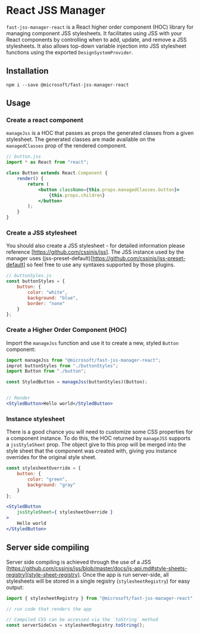 # React JSS Manager
`fast-jss-manager-react` is a React higher order component (HOC) library for managing component JSS stylesheets. It facilitates using JSS with your React components by controlling when to add, update, and remove a JSS stylesheets. It also allows top-down variable injection into JSS stylesheet functions using the exported `DesignSystemProvider`.

## Installation
`npm i --save @microsoft/fast-jss-manager-react`

## Usage
### Create a react component
`manageJss` is a HOC that passes as props the generated classes from a given stylesheet. The generated classes are made available on the `managedClasses` prop of the rendered component.
```jsx
// button.jsx
import * as React from "react";

class Button extends React.Component {
    render() {
        return (
            <button className={this.props.managedClasses.button}>
                {this.props.children}
            </button>
        );
    }
}
```

### Create a JSS stylesheet
You should also create a JSS stylesheet - for detailed information please reference [https://github.com/cssinjs/jss]. The JSS instance used by the manager uses (jss-preset-default)[https://github.com/cssinjs/jss-preset-default] so feel free to use any syntaxes supported by those plugins.
```js
// buttonSyles.js
const buttonStyles = {
    button: {
        color: "white",
        background: "blue",
        border: "none"
    }
};

```

### Create a Higher Order Component (HOC)
Import the `manageJss` function and use it to create a new, styled `Button` component:

```jsx
import manageJss from "@microsoft/fast-jss-manager-react";
improt buttonStyles from "./buttonStyles";
import Button from "./button";

const StyledButton = manageJss(buttonStyles)(Button);


// Render
<StyledButton>Hello world</StyledButton>
```
### Instance stylesheet
There is a good chance you will need to customize some CSS properties for a component instance. To do this, the HOC returned by `manageJSS` supports a `jssStyleSheet` prop. The object give to this prop will be merged into the style sheet that the component was created with, giving you instance overrides for the original style sheet.

```jsx
const stylesheetOverride = {
    button: {
        color: "green",
        background: "gray"
    }
};

<StyledButton
    jssStyleSheet={ stylesheetOverride }
>
    Hello world
</StyledButton>
```

## Server side compiling
Server side compiling is achieved through the use of a JSS [https://github.com/cssinjs/jss/blob/master/docs/js-api.md#style-sheets-registry](style-sheet-registry). Once the app is run server-side, all stylesheets will be stored in a single registry (`stylesheetRegistry`) for easy output:

```jsx
import { stylesheetRegistry } from "@microsoft/fast-jss-manager-react";

// run code that renders the app

// Compiled CSS can be accessed via the `toString` method
const serverSideCss = stylesheetRegistry.toString();
```
